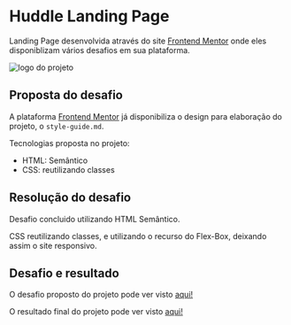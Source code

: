 <h1>Huddle Landing Page</h1>
<p>Landing Page desenvolvida através do site <a href="https://www.frontendmentor.io/">Frontend Mentor</a> onde eles disponiblizam vários desafios em sua plataforma.</p>
<img src="https://res.cloudinary.com/dz209s6jk/image/upload/v1554378078/Challenges/r6fio3uuca3rqvijjavh.jpg" alt="logo do projeto" height:"300">

<h2>Proposta do desafio</h2>
<p>A plataforma <a href="https://www.frontendmentor.io/">Frontend Mentor</a> já disponibiliza o design para elaboração do projeto, o <code>style-guide.md</code>.</p>
<p>Tecnologias proposta no projeto:</p>
<ul>
  <li>HTML: Semântico</li>
  <li>CSS: reutilizando classes</li>
</ul>

<h2>Resolução do desafio</h2>
<p>Desafio concluido utilizando HTML Semântico.</p>
<p>CSS reutilizando classes, e utilizando o recurso do Flex-Box, deixando assim o site responsivo.</p>

<h2>Desafio e resultado</h2>
<p>O desafio proposto do projeto pode ver visto <a href="https://bit.ly/3eBLAkM">aqui!</a></p>
<p>O resultado final do projeto pode ver visto <a href="https://bit.ly/3hZ42pB">aqui!</a></p>
